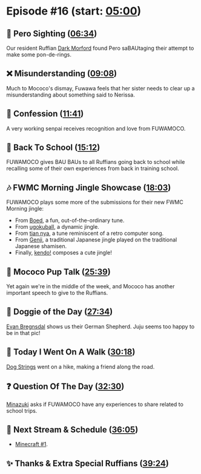 # Episode #16 (start: [05:00](https://youtu.be/Z3C4pzDIeEo?t=05m00s))

## 👀 Pero Sighting ([06:34](https://youtu.be/Z3C4pzDIeEo?t=06m34s))

Our resident Ruffian [Dark Morford](https://twitter.com/darkmorford/status/1698809325748461591) found Pero saBAUtaging their attempt to make some pon-de-rings.

## ❌ Misunderstanding ([09:08](https://youtu.be/Z3C4pzDIeEo?t=09m08s))

Much to Mococo's dismay, Fuwawa feels that her sister needs to clear up a misunderstanding about something said to Nerissa.

## 🙊 Confession ([11:41](https://youtu.be/Z3C4pzDIeEo?t=11m41s))

A very working senpai receives recognition and love from FUWAMOCO.

## 🏫 Back To School ([15:12](https://youtu.be/Z3C4pzDIeEo?t=15m12s))

FUWAMOCO gives BAU BAUs to all Ruffians going back to school while recalling some of their own experiences from back in training school.

## 🎶 FWMC Morning Jingle Showcase ([18:03](https://youtu.be/Z3C4pzDIeEo?t=18m03s))

FUWAMOCO plays some more of the submissions for their new FWMC Morning jingle:

* From [Boed](https://twitter.com/Edeadbl/status/1696245083991887900), a fun, out-of-the-ordinary tune.
* From [ugokuball](https://twitter.com/ugokuball/status/1696499302879936627), a dynamic jingle.
* From [tian nya](https://twitter.com/tiannya_/status/1695967607361278003), a tune reminiscent of a retro computer song.
* From [Genji](https://twitter.com/GenjiPriv/status/1695911705833042176), a traditional Japanese jingle played on the traditional Japanese shamisen.
* Finally, [kendo!](https://twitter.com/kendddo/status/1695449790862217554) composes a cute jingle!

## 📣 Mococo Pup Talk ([25:39](https://youtu.be/Z3C4pzDIeEo?t=25m39s))

Yet again we're in the middle of the week, and Mococo has another important speech to give to the Ruffians.

## 🐶 Doggie of the Day ([27:34](https://youtu.be/Z3C4pzDIeEo?t=27m34s))

[Evan Bregnsdal](https://twitter.com/EvanBregnsdal/status/1698918072634298804) shows us their German Shepherd. Juju seems too happy to be in that pic!

## 🚶 Today I Went On A Walk ([30:18](https://youtu.be/Z3C4pzDIeEo?t=30m18s))

[Dog Strings](https://twitter.com/Dog_Strings/status/1698967826181259484) went on a hike, making a friend along the road.

## ❓ Question Of The Day ([32:30](https://youtu.be/Z3C4pzDIeEo?t=32m30s))

[Minazuki](https://twitter.com/minazukifwmc/status/1698213603676148214) asks if FUWAMOCO have any experiences to share related to school trips.

## 📅 Next Stream & Schedule ([36:05](https://youtu.be/Z3C4pzDIeEo?t=36m05s))

* [Minecraft #1](https://youtu.be/mn2yVMiDAGs).

## ✨ Thanks & Extra Special Ruffians ([39:24](https://youtu.be/Z3C4pzDIeEo?t=39m24s))
